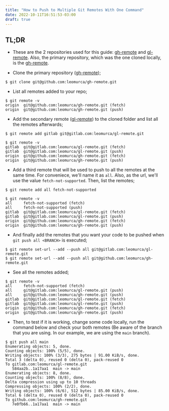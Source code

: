 ```yaml
---
title: "How to Push to Multiple Git Remotes With One Command"
date: 2022-10-11T16:51:53-03:00
draft: true
---
```


## TL;DR

- These are the 2 repositories used for this guide: [gh-remote](https://github.com/leomurca/gh-remote) and [gl-remote](https://gitlab.com/leomurca/gl-remote.git). Also, the primary repository, which was the one cloned locally, is the [gh-remote](https://github.com/leomurca/gh-remote).

- Clone the primary repository ([gh-remote](https://github.com/leomurca/gh-remote));
```shell
$ git clone git@github.com:leomurca/gh-remote.git
```

- List all remotes added to your repo;
```shell
$ git remote -v
origin  git@github.com:leomurca/gh-remote.git (fetch)
origin  git@github.com:leomurca/gh-remote.git (push)
```

- Add the secondary remote ([gl-remote](https://gitlab.com/leomurca/gl-remote.git)) to the cloned folder and list all the remotes afterwards;
```shell
$ git remote add gitlab git@gitlab.com:leomurca/gl-remote.git

```

```shell
$ git remote -v
gitlab  git@gitlab.com:leomurca/gl-remote.git (fetch)
gitlab  git@gitlab.com:leomurca/gl-remote.git (push)
origin  git@github.com:leomurca/gh-remote.git (fetch)
origin  git@github.com:leomurca/gh-remote.git (push)
```

- Add a third remote that will be used to push to all the remotes at the same time. For conveniece, we'll name it as `all`. Also, as the url, we'll use the value `fetch-not-supported`. Then, list the remotes;

```shell
$ git remote add all fetch-not-supported
```
```shell
$ git remote -v
all     fetch-not-supported (fetch)
all     fetch-not-supported (push)
gitlab  git@gitlab.com:leomurca/gl-remote.git (fetch)
gitlab  git@gitlab.com:leomurca/gl-remote.git (push)
origin  git@github.com:leomurca/gh-remote.git (fetch)
origin  git@github.com:leomurca/gh-remote.git (push)
```

- And finally add the remotes that you want your code to be pushed when `git push all <BRANCH>` is executed;
```shell
$ git remote set-url --add --push all git@gitlab.com:leomurca/gl-remote.git
$ git remote set-url --add --push all git@github.com:leomurca/gh-remote.git
```

- See all the remotes added;
```shell
$ git remote -v
all     fetch-not-supported (fetch)
all     git@gitlab.com:leomurca/gl-remote.git (push)
all     git@github.com:leomurca/gh-remote.git (push)
gitlab  git@gitlab.com:leomurca/gl-remote.git (fetch)
gitlab  git@gitlab.com:leomurca/gl-remote.git (push)
origin  git@github.com:leomurca/gh-remote.git (fetch)
origin  git@github.com:leomurca/gh-remote.git (push)
```

- Then, to test if it is working, change some code locally, run the command below and check your both remotes (Be aware of the branch that you are using. In our example, we are using the `main` branch).
```shell
$ git push all main
Enumerating objects: 5, done.
Counting objects: 100% (5/5), done.
Writing objects: 100% (3/3), 275 bytes | 91.00 KiB/s, done.
Total 3 (delta 0), reused 0 (delta 0), pack-reused 0
To gitlab.com:leomurca/gl-remote.git
   584aa2b..1a17aa1  main -> main
Enumerating objects: 8, done.
Counting objects: 100% (8/8), done.
Delta compression using up to 10 threads
Compressing objects: 100% (2/2), done.
Writing objects: 100% (6/6), 512 bytes | 85.00 KiB/s, done.
Total 6 (delta 0), reused 0 (delta 0), pack-reused 0
To github.com:leomurca/gh-remote.git
   7e0fb66..1a17aa1  main -> main
```
